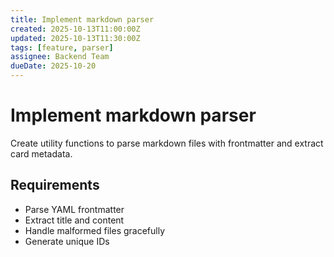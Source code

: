 ```yaml
---
title: Implement markdown parser
created: 2025-10-13T11:00:00Z
updated: 2025-10-13T11:30:00Z
tags: [feature, parser]
assignee: Backend Team
dueDate: 2025-10-20
---
```


# Implement markdown parser

Create utility functions to parse markdown files with frontmatter and extract card metadata.

## Requirements
- Parse YAML frontmatter
- Extract title and content
- Handle malformed files gracefully
- Generate unique IDs
